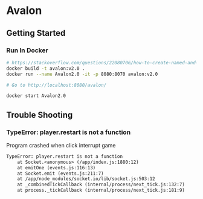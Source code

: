 # Avalon

## Getting Started

### Run In Docker

```sh
# https://stackoverflow.com/questions/22080706/how-to-create-named-and-latest-tag-in-docker
docker build -t avalon:v2.0 .
docker run --name Avalon2.0 -it -p 8080:8070 avalon:v2.0

# Go to http://localhost:8080/avalon/

docker start Avalon2.0
```

## Trouble Shooting

### TypeError: player.restart is not a function

Program crashed when click interrupt game

```txt
TypeError: player.restart is not a function
    at Socket.<anonymous> (/app/index.js:1880:12)
    at emitOne (events.js:116:13)
    at Socket.emit (events.js:211:7)
    at /app/node_modules/socket.io/lib/socket.js:503:12
    at _combinedTickCallback (internal/process/next_tick.js:132:7)
    at process._tickCallback (internal/process/next_tick.js:181:9)
```
